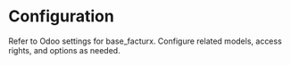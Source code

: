 # Configuration

Refer to Odoo settings for base_facturx. Configure related models, access rights, and options as needed.
